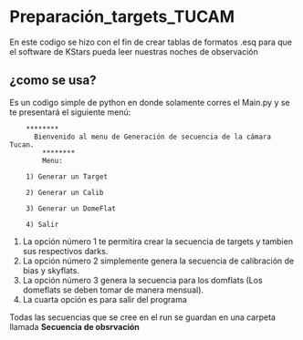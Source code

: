 # Preparación_targets_TUCAM
En este codigo se hizo con el fin de crear tablas de formatos .esq para que el software de KStars pueda leer nuestras noches de observación

## ¿como se usa?
Es un codigo simple de python en donde solamente corres el Main.py y se te presentará el siguiente menú:
> 
		******** 
          Bienvenido al menu de Generación de secuencia de la cámara Tucan.
            ********
            Menu:
        
        1) Generar un Target
        
        2) Generar un Calib
        
        3) Generar un DomeFlat
        
        4) Salir
1. La opción número 1 te permitira crear la secuencia de targets y tambien sus respectivos darks.
2. La opción número 2 simplemente genera la secuencia de calibración de bias y skyflats.
3. La opción número 3 genera la secuencia para los domflats (Los domeflats se deben tomar de manera mensual).
4. La cuarta opción es para salir del programa

Todas las secuencias que se cree en el run se guardan en una carpeta llamada **Secuencia de obsrvación**
